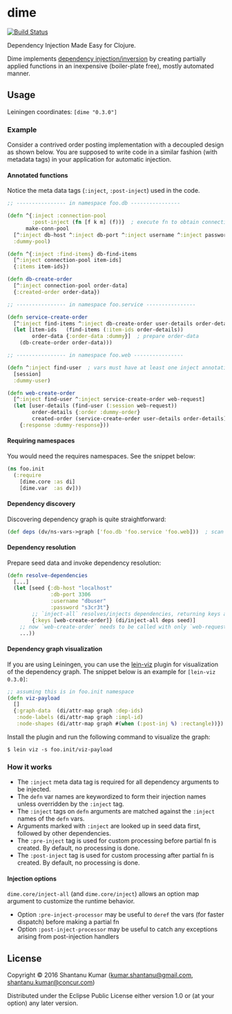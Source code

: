# dime

[![Build Status](https://travis-ci.org/kumarshantanu/dime.svg)](https://travis-ci.org/kumarshantanu/dime)

Dependency Injection Made Easy for Clojure.

Dime implements [dependency injection/inversion](https://en.wikipedia.org/wiki/Dependency_inversion_principle) by
creating partially applied functions in an inexpensive (boiler-plate free), mostly automated manner.


## Usage

Leiningen coordinates: `[dime "0.3.0"]`


### Example

Consider a contrived order posting implementation with a decoupled design as shown below. You are supposed to write
code in a similar fashion (with metadata tags) in your application for automatic injection.


#### Annotated functions

Notice the meta data tags (`:inject`, `:post-inject`) used in the code.

```clojure
;; ---------------- in namespace foo.db ----------------

(defn ^{:inject :connection-pool
        :post-inject (fn [f k m] (f))}  ; execute fn to obtain connection-pool, same as `:post-inject :singleton`
      make-conn-pool
  [^:inject db-host ^:inject db-port ^:inject username ^:inject password]
  :dummy-pool)

(defn ^{:inject :find-items} db-find-items
  [^:inject connection-pool item-ids]
  {:items item-ids})

(defn db-create-order
  [^:inject connection-pool order-data]
  {:created-order order-data})

;; ---------------- in namespace foo.service ----------------

(defn service-create-order
  [^:inject find-items ^:inject db-create-order user-details order-details]
  (let [item-ids   (find-items (:item-ids order-details))
        order-data {:order-data :dummy}]  ; prepare order-data
    (db-create-order order-data)))

;; ---------------- in namespace foo.web ----------------

(defn ^:inject find-user  ; vars must have at least one inject annotation to participate in dependency discovery
  [session]
  :dummy-user)

(defn web-create-order
  [^:inject find-user ^:inject service-create-order web-request]
  (let [user-details (find-user (:session web-request))
        order-details {:order :dummy-order}
        created-order (service-create-order user-details order-details)]
    {:response :dummy-response}))
```


#### Requiring namespaces

You would need the requires namespaces. See the snippet below:

```clojure
(ns foo.init
  (:require
    [dime.core :as di]
    [dime.var  :as dv]))
```


#### Dependency discovery

Discovering dependency graph is quite straightforward:

```clojure
(def deps (dv/ns-vars->graph ['foo.db 'foo.service 'foo.web]))  ; scan namespaces for injectable vars
```


#### Dependency resolution

Prepare seed data and invoke dependency resolution:

```clojure
(defn resolve-dependencies
  [...]
  (let [seed {:db-host "localhost"
              :db-port 3306
              :username "dbuser"
              :password "s3cr3t"}
        ;; `inject-all` resolves/injects dependencies, returning keys associated with partial functions
        {:keys [web-create-order]} (di/inject-all deps seed)]
    ;; now `web-create-order` needs to be called with only `web-request`
    ...))
```


#### Dependency graph visualization

If you are using Leiningen, you can use the [lein-viz](https://github.com/kumarshantanu/lein-viz) plugin for
visualization of the dependency graph. The snippet below is an example for `[lein-viz 0.3.0]`:

```clojure
;; assuming this is in foo.init namespace
(defn viz-payload
  []
  {:graph-data  (di/attr-map graph :dep-ids)
   :node-labels (di/attr-map graph :impl-id)
   :node-shapes (di/attr-map graph #(when (:post-inj %) :rectangle))})
```

Install the plugin and run the following command to visualize the graph:

```
$ lein viz -s foo.init/viz-payload
```


### How it works

* The `:inject` meta data tag is required for all dependency arguments to be injected.
* The `defn` var names are keywordized to form their injection names unless overridden by the `:inject` tag.
* The `:inject` tags on `defn` arguments are matched against the `:inject` names of the `defn` vars.
* Arguments marked with `:inject` are looked up in seed data first, followed by other dependencies.
* The `:pre-inject` tag is used for custom processing before partial fn is created. By default, no processing is done.
* The `:post-inject` tag is used for custom processing after partial fn is created. By default, no processing is done.


#### Injection options

`dime.core/inject-all` (and `dime.core/inject`) allows an option map argument to customize the runtime behavior.

* Option `:pre-inject-processor` may be useful to `deref` the vars (for faster dispatch) before making a partial fn
* Option `:post-inject-processor` may be useful to catch any exceptions arising from post-injection handlers


## License

Copyright © 2016 Shantanu Kumar (kumar.shantanu@gmail.com, shantanu.kumar@concur.com)

Distributed under the Eclipse Public License either version 1.0 or (at
your option) any later version.
